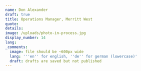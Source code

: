 ```yaml
---
name: Don Alexander
draft: true
title: Operations Manager, Merritt West
quote:
details:
image: /uploads/photo-in-process.jpg
display_number: 14
lang:
_comments:
  image: file should be ~600px wide
  lang: '''en'' for english, ''de'' for german (lowercase)'
  draft: drafts are saved but not published
---
```


